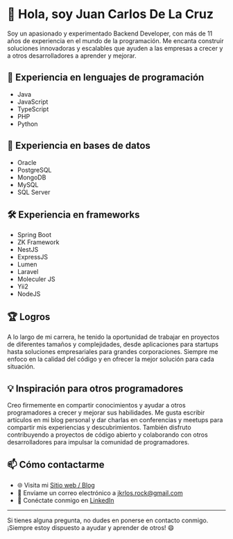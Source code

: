 # 👋 Hola, soy Juan Carlos De La Cruz

Soy un apasionado y experimentado Backend Developer, con más de 11 años de experiencia en el mundo de la programación. Me encanta construir soluciones innovadoras y escalables que ayuden a las empresas a crecer y a otros desarrolladores a aprender y mejorar.

## 🚀 Experiencia en lenguajes de programación

- Java
- JavaScript
- TypeScript
- PHP
- Python

## 💾 Experiencia en bases de datos

- Oracle
- PostgreSQL
- MongoDB
- MySQL
- SQL Server

## 🛠 Experiencia en frameworks

- Spring Boot
- ZK Framework
- NestJS
- ExpressJS
- Lumen
- Laravel
- Moleculer JS
- Yii2
- NodeJS

## 🏆 Logros

A lo largo de mi carrera, he tenido la oportunidad de trabajar en proyectos de diferentes tamaños y complejidades, desde aplicaciones para startups hasta soluciones empresariales para grandes corporaciones. Siempre me enfoco en la calidad del código y en ofrecer la mejor solución para cada situación.

## 💡 Inspiración para otros programadores

Creo firmemente en compartir conocimientos y ayudar a otros programadores a crecer y mejorar sus habilidades. Me gusta escribir artículos en mi blog personal y dar charlas en conferencias y meetups para compartir mis experiencias y descubrimientos. También disfruto contribuyendo a proyectos de código abierto y colaborando con otros desarrolladores para impulsar la comunidad de programadores.

## 📫 Cómo contactarme

- 🌐 Visita mi [Sitio web / Blog](http://juankrlos1.com)
- 📧 Envíame un correo electrónico a [jkrlos.rock@gmail.com](mailto:jkrlos.rock@gmail.com)
- 💼 Conéctate conmigo en [LinkedIn](https://www.linkedin.com/in/juankrlos1/)

---

Si tienes alguna pregunta, no dudes en ponerse en contacto conmigo. ¡Siempre estoy dispuesto a ayudar y aprender de otros! 😄


<!--
**juankrlos1/juankrlos1** is a ✨ _special_ ✨ repository because its `README.md` (this file) appears on your GitHub profile.

Here are some ideas to get you started:

- 🔭 I’m currently working on ...
- 🌱 I’m currently learning ...
- 👯 I’m looking to collaborate on ...
- 🤔 I’m looking for help with ...
- 💬 Ask me about ...
- 📫 How to reach me: ...
- 😄 Pronouns: ...
- ⚡ Fun fact: ...
-->
